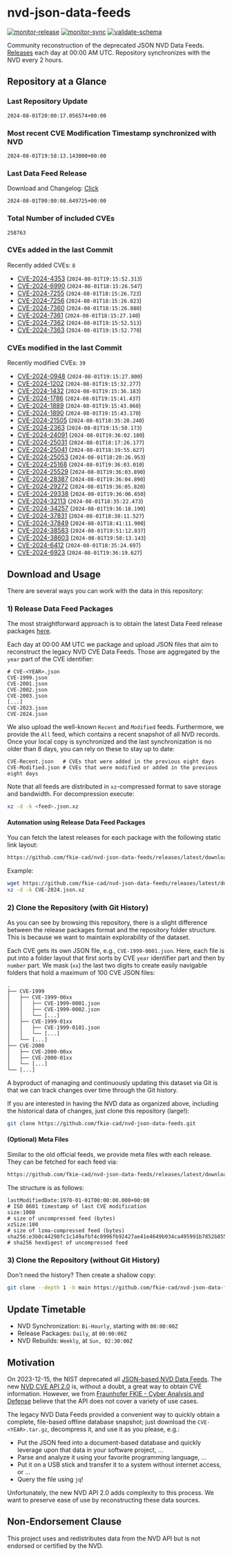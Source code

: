 # nvd-json-data-feeds

[![monitor-release](https://github.com/fkie-cad/nvd-json-data-feeds/actions/workflows/monitor_release.yml/badge.svg)](https://github.com/fkie-cad/nvd-json-data-feeds/actions/workflows/monitor_release.yml)
[![monitor-sync](https://github.com/fkie-cad/nvd-json-data-feeds/actions/workflows/monitor_sync.yml/badge.svg)](https://github.com/fkie-cad/nvd-json-data-feeds/actions/workflows/monitor_sync.yml)
[![validate-schema](https://github.com/fkie-cad/nvd-json-data-feeds/actions/workflows/validate_schema.yml/badge.svg)](https://github.com/fkie-cad/nvd-json-data-feeds/actions/workflows/validate_schema.yml)

Community reconstruction of the deprecated JSON NVD Data Feeds.
[Releases](https://github.com/fkie-cad/nvd-json-data-feeds/releases/latest) each day at 00:00 AM UTC.
Repository synchronizes with the NVD every 2 hours.

## Repository at a Glance

### Last Repository Update

```plain
2024-08-01T20:00:17.056574+00:00
```

### Most recent CVE Modification Timestamp synchronized with NVD

```plain
2024-08-01T19:58:13.143000+00:00
```

### Last Data Feed Release

Download and Changelog: [Click](https://github.com/fkie-cad/nvd-json-data-feeds/releases/latest)

```plain
2024-08-01T00:00:08.649725+00:00
```

### Total Number of included CVEs

```plain
258763
```

### CVEs added in the last Commit

Recently added CVEs: `8`

- [CVE-2024-4353](CVE-2024/CVE-2024-43xx/CVE-2024-4353.json) (`2024-08-01T19:15:52.313`)
- [CVE-2024-6990](CVE-2024/CVE-2024-69xx/CVE-2024-6990.json) (`2024-08-01T18:15:26.547`)
- [CVE-2024-7255](CVE-2024/CVE-2024-72xx/CVE-2024-7255.json) (`2024-08-01T18:15:26.723`)
- [CVE-2024-7256](CVE-2024/CVE-2024-72xx/CVE-2024-7256.json) (`2024-08-01T18:15:26.823`)
- [CVE-2024-7360](CVE-2024/CVE-2024-73xx/CVE-2024-7360.json) (`2024-08-01T18:15:26.880`)
- [CVE-2024-7361](CVE-2024/CVE-2024-73xx/CVE-2024-7361.json) (`2024-08-01T18:15:27.140`)
- [CVE-2024-7362](CVE-2024/CVE-2024-73xx/CVE-2024-7362.json) (`2024-08-01T19:15:52.513`)
- [CVE-2024-7363](CVE-2024/CVE-2024-73xx/CVE-2024-7363.json) (`2024-08-01T19:15:52.770`)


### CVEs modified in the last Commit

Recently modified CVEs: `39`

- [CVE-2024-0948](CVE-2024/CVE-2024-09xx/CVE-2024-0948.json) (`2024-08-01T19:15:27.800`)
- [CVE-2024-1202](CVE-2024/CVE-2024-12xx/CVE-2024-1202.json) (`2024-08-01T19:15:32.277`)
- [CVE-2024-1432](CVE-2024/CVE-2024-14xx/CVE-2024-1432.json) (`2024-08-01T19:15:36.183`)
- [CVE-2024-1786](CVE-2024/CVE-2024-17xx/CVE-2024-1786.json) (`2024-08-01T19:15:41.437`)
- [CVE-2024-1889](CVE-2024/CVE-2024-18xx/CVE-2024-1889.json) (`2024-08-01T19:15:43.060`)
- [CVE-2024-1890](CVE-2024/CVE-2024-18xx/CVE-2024-1890.json) (`2024-08-01T19:15:43.170`)
- [CVE-2024-21505](CVE-2024/CVE-2024-215xx/CVE-2024-21505.json) (`2024-08-01T18:35:20.240`)
- [CVE-2024-2363](CVE-2024/CVE-2024-23xx/CVE-2024-2363.json) (`2024-08-01T19:15:50.173`)
- [CVE-2024-24091](CVE-2024/CVE-2024-240xx/CVE-2024-24091.json) (`2024-08-01T19:36:02.180`)
- [CVE-2024-25031](CVE-2024/CVE-2024-250xx/CVE-2024-25031.json) (`2024-08-01T18:17:26.177`)
- [CVE-2024-25041](CVE-2024/CVE-2024-250xx/CVE-2024-25041.json) (`2024-08-01T18:19:55.627`)
- [CVE-2024-25053](CVE-2024/CVE-2024-250xx/CVE-2024-25053.json) (`2024-08-01T18:20:26.953`)
- [CVE-2024-25168](CVE-2024/CVE-2024-251xx/CVE-2024-25168.json) (`2024-08-01T19:36:03.010`)
- [CVE-2024-25529](CVE-2024/CVE-2024-255xx/CVE-2024-25529.json) (`2024-08-01T19:36:03.890`)
- [CVE-2024-28387](CVE-2024/CVE-2024-283xx/CVE-2024-28387.json) (`2024-08-01T19:36:04.890`)
- [CVE-2024-29272](CVE-2024/CVE-2024-292xx/CVE-2024-29272.json) (`2024-08-01T19:36:05.820`)
- [CVE-2024-29338](CVE-2024/CVE-2024-293xx/CVE-2024-29338.json) (`2024-08-01T19:36:06.650`)
- [CVE-2024-32113](CVE-2024/CVE-2024-321xx/CVE-2024-32113.json) (`2024-08-01T18:35:22.473`)
- [CVE-2024-34257](CVE-2024/CVE-2024-342xx/CVE-2024-34257.json) (`2024-08-01T19:36:18.190`)
- [CVE-2024-37831](CVE-2024/CVE-2024-378xx/CVE-2024-37831.json) (`2024-08-01T18:38:11.527`)
- [CVE-2024-37849](CVE-2024/CVE-2024-378xx/CVE-2024-37849.json) (`2024-08-01T18:41:11.900`)
- [CVE-2024-38583](CVE-2024/CVE-2024-385xx/CVE-2024-38583.json) (`2024-08-01T19:51:12.837`)
- [CVE-2024-38603](CVE-2024/CVE-2024-386xx/CVE-2024-38603.json) (`2024-08-01T19:58:13.143`)
- [CVE-2024-6412](CVE-2024/CVE-2024-64xx/CVE-2024-6412.json) (`2024-08-01T18:35:24.697`)
- [CVE-2024-6923](CVE-2024/CVE-2024-69xx/CVE-2024-6923.json) (`2024-08-01T19:36:19.627`)


## Download and Usage

There are several ways you can work with the data in this repository:

### 1) Release Data Feed Packages

The most straightforward approach is to obtain the latest Data Feed release packages [here](https://github.com/fkie-cad/nvd-json-data-feeds/releases/latest).

Each day at 00:00 AM UTC we package and upload JSON files that aim to reconstruct the legacy NVD CVE Data Feeds.
Those are aggregated by the `year` part of the CVE identifier:

```
# CVE-<YEAR>.json
CVE-1999.json
CVE-2001.json
CVE-2002.json
CVE-2003.json
[...]
CVE-2023.json
CVE-2024.json
```

We also upload the well-known `Recent` and `Modified` feeds.
Furthermore, we provide the `All` feed, which contains a recent snapshot of all NVD records.
Once your local copy is synchronized and the last synchronization is no older than 8 days, you can rely on these to stay up to date:

```plain
CVE-Recent.json   # CVEs that were added in the previous eight days
CVE-Modified.json # CVEs that were modified or added in the previous eight days
```

Note that all feeds are distributed in `xz`-compressed format to save storage and bandwidth.
For decompression execute:

```sh
xz -d -k <feed>.json.xz
```

#### Automation using Release Data Feed Packages

You can fetch the latest releases for each package with the following static link layout:

```sh
https://github.com/fkie-cad/nvd-json-data-feeds/releases/latest/download/CVE-<YEAR>.json.xz
```

Example:

```sh
wget https://github.com/fkie-cad/nvd-json-data-feeds/releases/latest/download/CVE-2024.json.xz
xz -d -k CVE-2024.json.xz
```

### 2) Clone the Repository (with Git History)

As you can see by browsing this repository, there is a slight difference between the release packages format and the repository folder structure.
This is because we want to maintain explorability of the dataset.

Each CVE gets its own JSON file, e.g., `CVE-1999-0001.json`.
Here, each file is put into a folder layout that first sorts by CVE `year` identifier part and then by `number` part.
We mask (`xx`) the last two digits to create easily navigable folders that hold a maximum of 100 CVE JSON files:

```plain
.
├── CVE-1999
│   ├── CVE-1999-00xx
│   │   ├── CVE-1999-0001.json
│   │   ├── CVE-1999-0002.json
│   │   └── [...]
│   ├── CVE-1999-01xx
│   │   ├── CVE-1999-0101.json
│   │   └── [...]
│   └── [...]
├── CVE-2000
│   ├── CVE-2000-00xx
│   ├── CVE-2000-01xx
│   └── [...]
└── [...]
```

A byproduct of managing and continuously updating this dataset via Git is that we can track changes over time through the Git history.

If you are interested in having the NVD data as organized above, including the historical data of changes, just clone this repository (large!):

```sh
git clone https://github.com/fkie-cad/nvd-json-data-feeds.git
```

#### (Optional) Meta Files

Similar to the old official feeds, we provide meta files with each release. They can be fetched for each feed via:

```sh
https://github.com/fkie-cad/nvd-json-data-feeds/releases/latest/download/CVE-<YEAR>.meta
```

The structure is as follows:

```plain
lastModifiedDate:1970-01-01T00:00:00.000+00:00                          # ISO 8601 timestamp of last CVE modification
size:1000                                                               # size of uncompressed feed (bytes)
xzSize:100                                                              # size of lzma-compressed feed (bytes)
sha256:e3b0c44298fc1c149afbf4c8996fb92427ae41e4649b934ca495991b7852b855 # sha256 hexdigest of uncompressed feed
```

### 3) Clone the Repository (without Git History)

Don't need the history? Then create a shallow copy:

```sh
git clone --depth 1 -b main https://github.com/fkie-cad/nvd-json-data-feeds.git
```


## Update Timetable

* NVD Synchronization: `Bi-Hourly`, starting with `00:00:00Z`
* Release Packages: `Daily`, at `00:00:00Z`
* NVD Rebuilds: `Weekly`, at `Sun, 02:30:00Z`


## Motivation

On 2023-12-15, the NIST deprecated all [JSON-based NVD Data Feeds](https://nvd.nist.gov/vuln/data-feeds#divRetirementBanner-1).
The new [NVD CVE API 2.0](https://nvd.nist.gov/developers/vulnerabilities) is, without a doubt, a great way to obtain CVE information.
However, we from [Fraunhofer FKIE - Cyber Analysis and Defense](https://www.fkie.fraunhofer.de/en/departments/cad.html) believe that the API does not cover a variety of use cases.

The legacy NVD Data Feeds provided a convenient way to quickly obtain a complete, file-based offline database snapshot; just download the `CVE-<YEAR>.tar.gz`, decompress it, and use it as you please, e.g.:

- Put the JSON feed into a document-based database and quickly leverage upon that data in your software project, ...
- Parse and analyze it using your favorite programming language, ...
- Put it on a USB stick and transfer it to a system without internet access, or ...
- Query the file using `jq`!

Unfortunately, the new NVD API 2.0 adds complexity to this process.
We want to preserve ease of use by reconstructing these data sources.

## Non-Endorsement Clause

This project uses and redistributes data from the NVD API but is not endorsed or certified by the NVD.